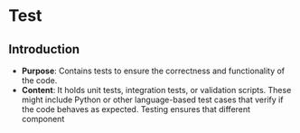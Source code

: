 # Test

## Introduction
*	**Purpose**: Contains tests to ensure the correctness and functionality of the code.
*	**Content**: It holds unit tests, integration tests, or validation scripts. These might include Python or other language-based test cases that verify if the code behaves as expected. Testing ensures that different component
